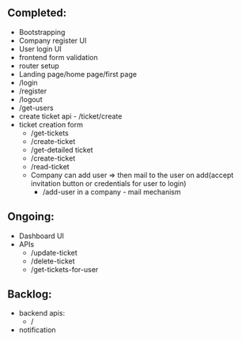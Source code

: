 ## Completed:

- Bootstrapping
- Company register UI
- User login UI
- frontend form validation
- router setup
- Landing page/home page/first page
- /login
- /register
- /logout
- /get-users
- create ticket api - /ticket/create
- ticket creation form
  - /get-tickets
  - /create-ticket
  - /get-detailed ticket
  - /create-ticket
  - /read-ticket
  - Company can add user => then mail to the user on add(accept invitation button or credentials for user to login)
    - /add-user in a company - mail mechanism

## Ongoing:

- Dashboard UI
- APIs
  - /update-ticket
  - /delete-ticket
  - /get-tickets-for-user

## Backlog:

- backend apis:
  - /
- notification
